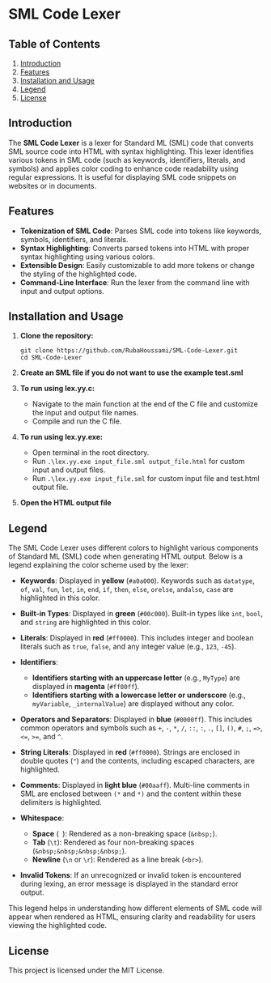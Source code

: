 # SML Code Lexer

## Table of Contents

1. [Introduction](#introduction)
2. [Features](#features)
3. [Installation and Usage](#installation-and-usage)
4. [Legend](#legend)
5. [License](#license)

## Introduction

The **SML Code Lexer** is a lexer for Standard ML (SML) code that converts SML source code into HTML with syntax highlighting. This lexer identifies various tokens in SML code (such as keywords, identifiers, literals, and symbols) and applies color coding to enhance code readability using regular expressions. It is useful for displaying SML code snippets on websites or in documents.

## Features

- **Tokenization of SML Code**: Parses SML code into tokens like keywords, symbols, identifiers, and literals.
- **Syntax Highlighting**: Converts parsed tokens into HTML with proper syntax highlighting using various colors.
- **Extensible Design**: Easily customizable to add more tokens or change the styling of the highlighted code.
- **Command-Line Interface**: Run the lexer from the command line with input and output options.

## Installation and Usage

1. **Clone the repository:**
    ```
    git clone https://github.com/RubaHoussami/SML-Code-Lexer.git
    cd SML-Code-Lexer
    ```

2. **Create an SML file if you do not want to use the example test.sml**
  
3. **To run using lex.yy.c:**
      - Navigate to the main function at the end of the C file and customize the input and output file names.
      - Compile and run the C file.

4. **To run using lex.yy.exe:**
      - Open terminal in the root directory.
      - Run ```.\lex.yy.exe input_file.sml output_file.html``` for custom input and output files.
      - Run ```.\lex.yy.exe input_file.sml``` for custom input file and test.html output file.

5. **Open the HTML output file**

## Legend

The SML Code Lexer uses different colors to highlight various components of Standard ML (SML) code when generating HTML output. Below is a legend explaining the color scheme used by the lexer:

- **Keywords**: Displayed in **yellow** (`#a0a000`). Keywords such as `datatype`, `of`, `val`, `fun`, `let`, `in`, `end`, `if`, `then`, `else`, `orelse`, `andalso`, `case` are highlighted in this color.

- **Built-in Types**: Displayed in **green** (`#00c000`). Built-in types like `int`, `bool`, and `string` are highlighted in this color.

- **Literals**: Displayed in **red** (`#ff0000`). This includes integer and boolean literals such as `true`, `false`, and any integer value (e.g., `123`, `-45`).

- **Identifiers**:
  - **Identifiers starting with an uppercase letter** (e.g., `MyType`) are displayed in **magenta** (`#ff00ff`).
  - **Identifiers starting with a lowercase letter or underscore** (e.g., `myVariable`, `_internalValue`) are displayed without any color.

- **Operators and Separators**: Displayed in **blue** (`#0000ff`). This includes common operators and symbols such as `+`, `-`, `*`, `/`, `::`, `:`, `.`, `[]`, `()`, `#`, `;`, `=>`, `<=`, `>=`, and `^`.

- **String Literals**: Displayed in **red** (`#ff0000`). Strings are enclosed in double quotes (`"`) and the contents, including escaped characters, are highlighted.

- **Comments**: Displayed in **light blue** (`#00aaff`). Multi-line comments in SML are enclosed between `(*` and `*)` and the content within these delimiters is highlighted.

- **Whitespace**:
  - **Space** (` `): Rendered as a non-breaking space (`&nbsp;`).
  - **Tab** (`\t`): Rendered as four non-breaking spaces (`&nbsp;&nbsp;&nbsp;&nbsp;`).
  - **Newline** (`\n` or `\r`): Rendered as a line break (`<br>`).

- **Invalid Tokens**: If an unrecognized or invalid token is encountered during lexing, an error message is displayed in the standard error output.

This legend helps in understanding how different elements of SML code will appear when rendered as HTML, ensuring clarity and readability for users viewing the highlighted code.

## License
This project is licensed under the MIT License.
